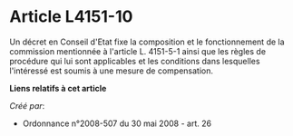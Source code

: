 # Article L4151-10

Un décret en Conseil d'Etat fixe la composition et le fonctionnement de la commission mentionnée à l'article L. 4151-5-1
ainsi que les règles de procédure qui lui sont applicables et les conditions dans lesquelles l'intéressé est soumis à une
mesure de compensation.

**Liens relatifs à cet article**

_Créé par_:

  - Ordonnance n°2008-507 du 30 mai 2008 - art. 26
